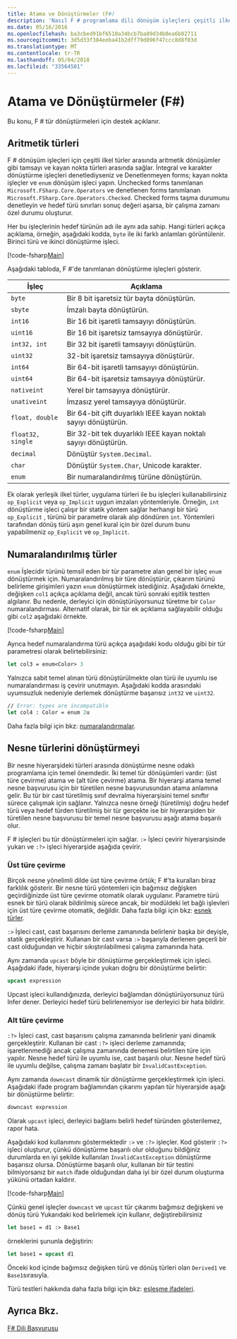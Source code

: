 ```yaml
---
title: Atama ve Dönüştürmeler (F#)
description: 'Nasıl F # programlama dili dönüşüm işleçleri çeşitli ilkel türler arasında aritmetik dönüşümler için sağladığını öğrenin.'
ms.date: 05/16/2016
ms.openlocfilehash: ba3cbed91bf6510a34bcb7ba89d34b0ea6b82711
ms.sourcegitcommit: 3d5d33f384eeba41b2dff79d096f47ccc8d8f03d
ms.translationtype: MT
ms.contentlocale: tr-TR
ms.lasthandoff: 05/04/2018
ms.locfileid: "33564501"
---
```

# <a name="casting-and-conversions-f"></a>Atama ve Dönüştürmeler (F#)

Bu konu, F # tür dönüştürmeleri için destek açıklanır.

## <a name="arithmetic-types"></a>Aritmetik türleri
F # dönüşüm işleçleri için çeşitli ilkel türler arasında aritmetik dönüşümler gibi tamsayı ve kayan nokta türleri arasında sağlar. İntegral ve karakter dönüştürme işleçleri denetlediyseniz ve Denetlenmeyen forms; kayan nokta işleçler ve `enum` dönüşüm işleci yapın. Unchecked forms tanımlanan `Microsoft.FSharp.Core.Operators` ve denetlenen forms tanımlanan `Microsoft.FSharp.Core.Operators.Checked`. Checked forms taşma durumunu denetleyin ve hedef türü sınırları sonuç değeri aşarsa, bir çalışma zamanı özel durumu oluşturur.

Her bu işleçlerinin hedef türünün adı ile aynı ada sahip. Hangi türleri açıkça açıklama, örneğin, aşağıdaki kodda, `byte` ile iki farklı anlamları görüntülenir. Birinci türü ve ikinci dönüştürme işleci.

[!code-fsharp[Main](../../../samples/snippets/fsharp/lang-ref-2/snippet4401.fs)]

Aşağıdaki tabloda, F #'de tanımlanan dönüştürme işleçleri gösterir.

|İşleç|Açıklama|
|--------|-----------|
|`byte`|Bir 8 bit işaretsiz tür bayta dönüştürün.|
|`sbyte`|İmzalı bayta dönüştürün.|
|`int16`|Bir 16 bit işaretli tamsayıyı dönüştürün.|
|`uint16`|Bir 16 bit işaretsiz tamsayıya dönüştürür.|
|`int32, int`|Bir 32 bit işaretli tamsayıyı dönüştürün.|
|`uint32`|32-bit işaretsiz tamsayıya dönüştürür.|
|`int64`|Bir 64-bit işaretli tamsayıyı dönüştürün.|
|`uint64`|Bir 64-bit işaretsiz tamsayıya dönüştürür.|
|`nativeint`|Yerel bir tamsayıya dönüştürür.|
|`unativeint`|İmzasız yerel tamsayıya dönüştürür.|
|`float, double`|Bir 64-bit çift duyarlıklı IEEE kayan noktalı sayıyı dönüştürün.|
|`float32, single`|Bir 32-bit tek duyarlıklı IEEE kayan noktalı sayıyı dönüştürün.|
|`decimal`|Dönüştür `System.Decimal`.|
|`char`|Dönüştür `System.Char`, Unicode karakter.|
|`enum`|Bir numaralandırılmış türüne dönüştürün.|
Ek olarak yerleşik ilkel türler, uygulama türleri ile bu işleçleri kullanabilirsiniz `op_Explicit` veya `op_Implicit` uygun imzaları yöntemleriyle. Örneğin, `int` dönüştürme işleci çalışır bir statik yöntem sağlar herhangi bir türü `op_Explicit` , türünü bir parametre olarak alıp döndüren `int`. Yöntemleri tarafından dönüş türü aşırı genel kural için bir özel durum bunu yapabilmeniz `op_Explicit` ve `op_Implicit`.

## <a name="enumerated-types"></a>Numaralandırılmış türler
`enum` İşlecidir türünü temsil eden bir tür parametre alan genel bir işleç `enum` dönüştürmek için. Numaralandırılmış bir türe dönüştürür, çıkarım türünü belirleme girişimleri yazın `enum` dönüştürmek istediğiniz. Aşağıdaki örnekte, değişken `col1` açıkça açıklama değil, ancak türü sonraki eşitlik testten algılanır. Bu nedenle, derleyici için dönüştürüyorsunuz türetme bir `Color` numaralandırması. Alternatif olarak, bir tür ek açıklama sağlayabilir olduğu gibi `col2` aşağıdaki örnekte.

[!code-fsharp[Main](../../../samples/snippets/fsharp/lang-ref-2/snippet4402.fs)]
    
Ayrıca hedef numaralandırma türü açıkça aşağıdaki kodu olduğu gibi bir tür parametresi olarak belirtebilirsiniz:

```fsharp
let col3 = enum<Color> 3
```

Yalnızca sabit temel alınan türü dönüştürülmekte olan türü ile uyumlu ise numaralandırması iş çevirir unutmayın. Aşağıdaki kodda arasındaki uyumsuzluk nedeniyle derlemek dönüştürme başarısız `int32` ve `uint32`.

```fsharp
// Error: types are incompatible
let col4 : Color = enum 2u
```

Daha fazla bilgi için bkz: [numaralandırmalar](enumerations.md).

## <a name="casting-object-types"></a>Nesne türlerini dönüştürmeyi
Bir nesne hiyerarşideki türleri arasında dönüştürme nesne odaklı programlama için temel önemdedir. İki temel tür dönüşümleri vardır: (üst türe çevirme) atama ve (alt türe çevirme) atama. Bir hiyerarşi atama temel nesne başvurusu için bir türetilen nesne başvurusundan atama anlamına gelir. Bu tür bir cast türetilmiş sınıf devralma hiyerarşisini temel sınıftır sürece çalışmak için sağlanır. Yalnızca nesne örneği (türetilmiş) doğru hedef türü veya hedef türden türetilmiş bir tür gerçekte ise bir hiyerarşiden bir türetilen nesne başvurusu bir temel nesne başvurusu aşağı atama başarılı olur.

F # işleçleri bu tür dönüştürmeleri için sağlar. `:>` İşleci çevirir hiyerarşisinde yukarı ve `:?>` işleci hiyerarşide aşağıda çevirir.

### <a name="upcasting"></a>Üst türe çevirme
Birçok nesne yönelimli dilde üst türe çevirme örtük; F #'ta kuralları biraz farklılık gösterir. Bir nesne türü yöntemleri için bağımsız değişken geçirdiğinizde üst türe çevirme otomatik olarak uygulanır. Parametre türü esnek bir türü olarak bildirilmiş sürece ancak, bir modüldeki let bağlı işlevleri için üst türe çevirme otomatik, değildir. Daha fazla bilgi için bkz: [esnek türler](flexible-Types.md).

`:>` İşleci cast, cast başarısını derleme zamanında belirlenir başka bir deyişle, statik gerçekleştirir. Kullanan bir cast varsa `:>` başarıyla derlenen geçerli bir cast olduğundan ve hiçbir sıkıştırılabilmesi çalışma zamanında hata.

Aynı zamanda `upcast` böyle bir dönüştürme gerçekleştirmek için işleci. Aşağıdaki ifade, hiyerarşi içinde yukarı doğru bir dönüştürme belirtir:

```fsharp
upcast expression
```

Upcast işleci kullandığınızda, derleyici bağlamdan dönüştürüyorsunuz türü Infer dener. Derleyici hedef türü belirlenemiyor ise derleyici bir hata bildirir.

### <a name="downcasting"></a>Alt türe çevirme
`:?>` İşleci cast, cast başarısını çalışma zamanında belirlenir yani dinamik gerçekleştirir. Kullanan bir cast `:?>` işleci derleme zamanında; işaretlenmediği ancak çalışma zamanında denemesi belirtilen türe için yapılır. Nesne hedef türü ile uyumlu ise, cast başarılı olur. Nesne hedef türü ile uyumlu değilse, çalışma zamanı başlatır bir `InvalidCastException`.

Aynı zamanda `downcast` dinamik tür dönüştürme gerçekleştirmek için işleci. Aşağıdaki ifade program bağlamından çıkarımı yapılan tür hiyerarşide aşağı bir dönüştürme belirtir:

```fsharp
downcast expression
```

Olarak `upcast` işleci, derleyici bağlamı belirli hedef türünden gösterilemez, rapor hata.

Aşağıdaki kod kullanımını göstermektedir `:>` ve `:?>` işleçler. Kod gösterir `:?>` işleci oluşturur, çünkü dönüştürme başarılı olur olduğunu bildiğiniz durumlarda en iyi şekilde kullanılan `InvalidCastException` dönüştürme başarısız olursa. Dönüştürme başarılı olur, kullanan bir tür testini bilmiyorsanız bir `match` ifade olduğundan daha iyi bir özel durum oluşturma yükünü ortadan kaldırır.

[!code-fsharp[Main](../../../samples/snippets/fsharp/lang-ref-2/snippet4403.fs)]

Çünkü genel işleçler `downcast` ve `upcast` tür çıkarımı bağımsız değişkeni ve dönüş türü Yukarıdaki kod belirlemek için kullanır, değiştirebilirsiniz

```fsharp
let base1 = d1 :> Base1
```

örneklerini şununla değiştirin:

```fsharp
let base1 = upcast d1
```

Önceki kod içinde bağımsız değişken türü ve dönüş türleri olan `Derived1` ve `Base1`sırasıyla.

Türü testleri hakkında daha fazla bilgi için bkz: [eşleşme ifadeleri](match-Expressions.md).

## <a name="see-also"></a>Ayrıca Bkz.
[F# Dili Başvurusu](index.md)
